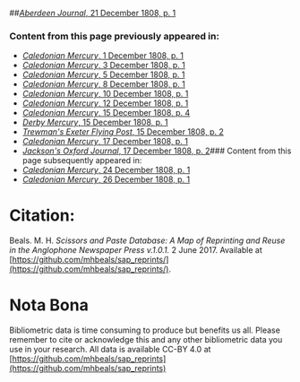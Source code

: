 ##[*Aberdeen Journal*, 21 December 1808, p. 1](https://mhbeals.github.io/sap_html/Aberdeen-Journal/Aberdeen-Journal-21-December-1808-p-1)

### Content from this page previously appeared in:
+ [*Caledonian Mercury*, 1 December 1808, p. 1](https://mhbeals.github.io/sap_html/Caledonian-Mercury/Caledonian-Mercury-1-December-1808-p-1)
+ [*Caledonian Mercury*, 3 December 1808, p. 1](https://mhbeals.github.io/sap_html/Caledonian-Mercury/Caledonian-Mercury-3-December-1808-p-1)
+ [*Caledonian Mercury*, 5 December 1808, p. 1](https://mhbeals.github.io/sap_html/Caledonian-Mercury/Caledonian-Mercury-5-December-1808-p-1)
+ [*Caledonian Mercury*, 8 December 1808, p. 1](https://mhbeals.github.io/sap_html/Caledonian-Mercury/Caledonian-Mercury-8-December-1808-p-1)
+ [*Caledonian Mercury*, 10 December 1808, p. 1](https://mhbeals.github.io/sap_html/Caledonian-Mercury/Caledonian-Mercury-10-December-1808-p-1)
+ [*Caledonian Mercury*, 12 December 1808, p. 1](https://mhbeals.github.io/sap_html/Caledonian-Mercury/Caledonian-Mercury-12-December-1808-p-1)
+ [*Caledonian Mercury*, 15 December 1808, p. 4](https://mhbeals.github.io/sap_html/Caledonian-Mercury/Caledonian-Mercury-15-December-1808-p-4)
+ [*Derby Mercury*, 15 December 1808, p. 1](https://mhbeals.github.io/sap_html/Derby-Mercury/Derby-Mercury-15-December-1808-p-1)
+ [*Trewman's Exeter Flying Post*, 15 December 1808, p. 2](https://mhbeals.github.io/sap_html/Trewman's-Exeter-Flying-Post/Trewman's-Exeter-Flying-Post-15-December-1808-p-2)
+ [*Caledonian Mercury*, 17 December 1808, p. 1](https://mhbeals.github.io/sap_html/Caledonian-Mercury/Caledonian-Mercury-17-December-1808-p-1)
+ [*Jackson's Oxford Journal*, 17 December 1808, p. 2](https://mhbeals.github.io/sap_html/Jackson's-Oxford-Journal/Jackson's-Oxford-Journal-17-December-1808-p-2)### Content from this page subsequently appeared in:
+ [*Caledonian Mercury*, 24 December 1808, p. 1](https://mhbeals.github.io/sap_html/Caledonian-Mercury/Caledonian-Mercury-24-December-1808-p-1)
+ [*Caledonian Mercury*, 26 December 1808, p. 1](https://mhbeals.github.io/sap_html/Caledonian-Mercury/Caledonian-Mercury-26-December-1808-p-1)
                    
# Citation: 

Beals. M. H. *Scissors and Paste Database: A Map of Reprinting and Reuse in the Anglophone Newspaper Press v.1.0.1.* 2 June 2017. Available at [https://github.com/mhbeals/sap_reprints/](https://github.com/mhbeals/sap_reprints/). 
                    
# Nota Bona

Bibliometric data is time consuming to produce but benefits us all. Please remember to cite or acknowledge this and any other bibliometric data you use in your research. All data is available CC-BY 4.0 at [https://github.com/mhbeals/sap_reprints](https://github.com/mhbeals/sap_reprints)